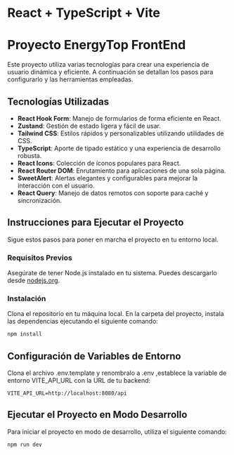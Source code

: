 # React + TypeScript + Vite



# Proyecto EnergyTop FrontEnd

Este proyecto utiliza varias tecnologías para crear una experiencia de usuario dinámica y eficiente. A continuación se detallan los pasos para configurarlo y las herramientas empleadas.

## Tecnologías Utilizadas
- **React Hook Form**: Manejo de formularios de forma eficiente en React.
- **Zustand**: Gestión de estado ligera y fácil de usar.
- **Tailwind CSS**: Estilos rápidos y personalizables utilizando utilidades de CSS.
- **TypeScript**: Aporte de tipado estático y una experiencia de desarrollo robusta.
- **React Icons**: Colección de íconos populares para React.
- **React Router DOM**: Enrutamiento para aplicaciones de una sola página.
- **SweetAlert**: Alertas elegantes y configurables para mejorar la interacción con el usuario.
- **React Query**: Manejo de datos remotos con soporte para caché y sincronización.

## Instrucciones para Ejecutar el Proyecto

Sigue estos pasos para poner en marcha el proyecto en tu entorno local.

### Requisitos Previos
Asegúrate de tener Node.js instalado en tu sistema. Puedes descargarlo desde [nodejs.org](https://nodejs.org).

### Instalación
Clona el repositorio en tu máquina local.
En la carpeta del proyecto, instala las dependencias ejecutando el siguiente comando:

```bash
npm install
```
## Configuración de Variables de Entorno

Clona el archivo .env.template y  renombralo a .env ,establece la variable de entorno VITE_API_URL con la URL de tu backend:

```
VITE_API_URL=http://localhost:8080/api
```


## Ejecutar el Proyecto en Modo Desarrollo
Para iniciar el proyecto en modo de desarrollo, utiliza el siguiente comando:

```
npm run dev
```
